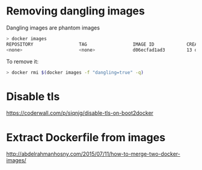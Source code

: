 # Removing dangling images

Dangling images are phantom images

```bash
> docker images
REPOSITORY                 TAG                 IMAGE ID            CREATED             VIRTUAL SIZE
<none>                     <none>              d06ecfad1ad3        13 days ago         889.1 MB
```

To remove it:
```bash
> docker rmi $(docker images -f "dangling=true" -q)
```

# Disable tls
https://coderwall.com/p/siqnjg/disable-tls-on-boot2docker

# Extract Dockerfile from images
http://abdelrahmanhosny.com/2015/07/11/how-to-merge-two-docker-images/
